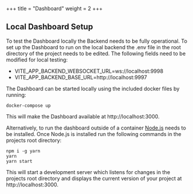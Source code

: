 +++
title = "Dashboard"
weight = 2
+++

## Local Dashboard Setup

To test the Dashboard locally the Backend needs to be fully operational. To set up the Dashboard to run on the local backend the .env file in the root directory of the project needs to be edited. The following fields need to be modified for local testing:

* VITE_APP_BACKEND_WEBSOCKET_URL=ws://localhost:9998
* VITE_APP_BACKEND_BASE_URL=http://localhost:9997

The Dashboard can be started locally using the included docker files by running:

```
docker-compose up
```

This will make the Dashboard available at http://localhost:3000.

Alternatively, to run the dashboard outside of a container [Node.js](https://nodejs.org/en) needs to be installed. Once Node.js is installed run the following commands in the projects root directory:

```
npm i -g yarn
yarn
yarn start
```

This will start a development server which listens for changes in the projects root directory and displays the current version of your project at http://localhost:3000.